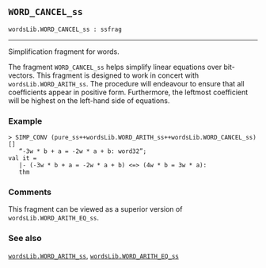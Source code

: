 ## `WORD_CANCEL_ss`

``` hol4
wordsLib.WORD_CANCEL_ss : ssfrag
```

------------------------------------------------------------------------

Simplification fragment for words.

The fragment `WORD_CANCEL_ss` helps simplify linear equations over
bit-vectors. This fragment is designed to work in concert with
`wordsLib.WORD_ARITH_ss`. The procedure will endeavour to ensure that
all coefficients appear in positive form. Furthermore, the leftmost
coefficient will be highest on the left-hand side of equations.

### Example

``` hol4
> SIMP_CONV (pure_ss++wordsLib.WORD_ARITH_ss++wordsLib.WORD_CANCEL_ss) []
   “-3w * b + a = -2w * a + b: word32”;
val it =
   |- (-3w * b + a = -2w * a + b) <=> (4w * b = 3w * a):
   thm
```

### Comments

This fragment can be viewed as a superior version of
`wordsLib.WORD_ARITH_EQ_ss`.

### See also

[`wordsLib.WORD_ARITH_ss`](#wordsLib.WORD_ARITH_ss),
[`wordsLib.WORD_ARITH_EQ_ss`](#wordsLib.WORD_ARITH_EQ_ss)
